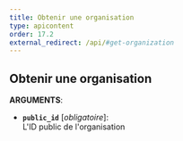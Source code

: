 ```yaml
---
title: Obtenir une organisation
type: apicontent
order: 17.2
external_redirect: /api/#get-organization
---
```


## Obtenir une organisation

**ARGUMENTS**:

* **`public_id`** [*obligatoire*]:  
    L'ID public de l'organisation

